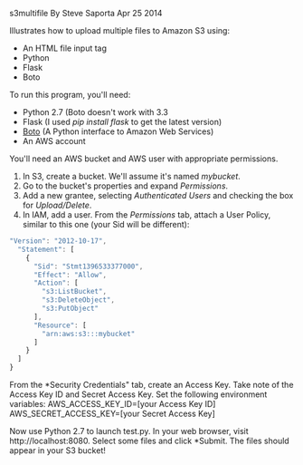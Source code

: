 s3multifile
By Steve Saporta
Apr 25 2014

Illustrates how to upload multiple files to Amazon S3 using:
- An HTML file input tag
- Python
- Flask
- Boto

To run this program, you'll need:
- Python 2.7 (Boto doesn't work with 3.3
- Flask (I used *pip install flask* to get the latest version)
- [Boto](https://github.com/boto/boto) (A Python interface to Amazon Web Services)
- An AWS account

You'll need an AWS bucket and AWS user with appropriate permissions.

1. In S3, create a bucket. We'll assume it's named *mybucket*.
2. Go to the bucket's properties and expand *Permissions*.
3. Add a new grantee, selecting *Authenticated Users* and checking the box for *Upload/Delete*.
4. In IAM, add a user. From the *Permissions* tab, attach a User Policy, similar to this one (your Sid will be different):
                                            
```javascript
"Version": "2012-10-17",
  "Statement": [
    {
      "Sid": "Stmt1396533377000",
      "Effect": "Allow",
      "Action": [
        "s3:ListBucket",
        "s3:DeleteObject",
        "s3:PutObject"
      ],
      "Resource": [
        "arn:aws:s3:::mybucket"
      ]
    }
  ]
}
```
From the *Security Credentials" tab, create an Access Key. Take note of the Access Key ID and Secret Access Key. Set the following environment variables:
AWS_ACCESS_KEY_ID=[your Access Key ID]
AWS_SECRET_ACCESS_KEY=[your Secret Access Key]

Now use Python 2.7 to launch test.py. In your web browser, visit http://localhost:8080. Select some files and click *Submit. The files should appear in your S3 bucket!